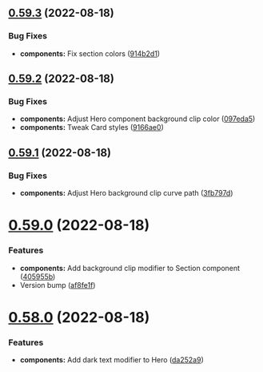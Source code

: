 ## [0.59.3](https://github.com/jacecotton/tcds/compare/v0.59.2...v0.59.3) (2022-08-18)


### Bug Fixes

* **components:** Fix section colors ([914b2d1](https://github.com/jacecotton/tcds/commit/914b2d1fd4ab6192176e9d67cd7635d7d2a941e8))



## [0.59.2](https://github.com/jacecotton/tcds/compare/v0.59.1...v0.59.2) (2022-08-18)


### Bug Fixes

* **components:** Adjust Hero component background clip color ([097eda5](https://github.com/jacecotton/tcds/commit/097eda5c67873ac0811fb85a12dc5a883be542a4))
* **components:** Tweak Card styles ([9166ae0](https://github.com/jacecotton/tcds/commit/9166ae0f30bc67c418841cc77346ff1810fdeeac))



## [0.59.1](https://github.com/jacecotton/tcds/compare/v0.59.0...v0.59.1) (2022-08-18)


### Bug Fixes

* **components:** Adjust Hero background clip curve path ([3fb797d](https://github.com/jacecotton/tcds/commit/3fb797dfafed43557d6c16ce0b8b9872d1fc779c))



# [0.59.0](https://github.com/jacecotton/tcds/compare/v0.58.0...v0.59.0) (2022-08-18)


### Features

* **components:** Add background clip modifier to Section component ([405955b](https://github.com/jacecotton/tcds/commit/405955b5c68c33b033f01f066c7e672a0b11a536))
* Version bump ([af8fe1f](https://github.com/jacecotton/tcds/commit/af8fe1f63b1ba8e2c046e1546e6820030dc0939c))



# [0.58.0](https://github.com/jacecotton/tcds/compare/v0.57.13...v0.58.0) (2022-08-18)


### Features

* **components:** Add dark text modifier to Hero ([da252a9](https://github.com/jacecotton/tcds/commit/da252a9278a53bb8949c24b14d7dd7193978aff2))




